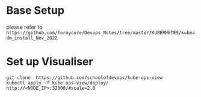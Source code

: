 # Base Setup
please refer to 
    ``` https://github.com/formycore/Devops_Notes/tree/master/KUBERNETES/kubeadm_install_Nov_2022 ```
# Set up Visualiser
```
git clone  https://github.com/schoolofdevops/kube-ops-view
kubectl apply -f kube-ops-view/deploy/
http://<NODE_IP>:32000/#scale=2.0
```
